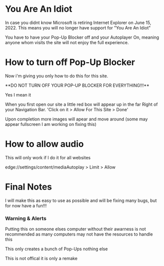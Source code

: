 # You Are An Idiot
<p>In case you didnt know Microsoft is retiring Internet Explorer on June 15, 2022. This means you will no longer have support for "You Are An Idiot"</p>
You have to have your Pop-Up Blocker off and your Autoplayer On, meaning anyone whom visits the site will not enjoy the full experience.

# How to turn off Pop-Up Blocker
<p>Now i'm giving you only how to do this for this site.</p> **DO NOT TURN OFF YOUR POP-UP BLOCKER FOR EVERYTHING!!!**
<p>Yes I mean it</p>
<p>When you first open our site a little red box will appear up in the far Right of your Navigation Bar. 'Click on it > Allow For This Site > Done' </p>
<p>Upon completion more images will apear and move around (some may appear fullscreen I am working on fixing this)</p>

# How to allow audio
<p> This will only work if I do it for all websites </p>
<p> edge://settings/content/mediaAutoplay > Limit > Allow </p>

# Final Notes
<p>I will make this as easy to use as possible and will be fixing many bugs, but for now have a fun!!!</p>


### Warning & Alerts
<p> Putting this on someone elses computer without their awarness is not recommended as many computers may not have the resources to handle this</p>
<p>This only creates a bunch of Pop-Ups nothing else</p>
<p> This is not offical it is only a remake</p>
